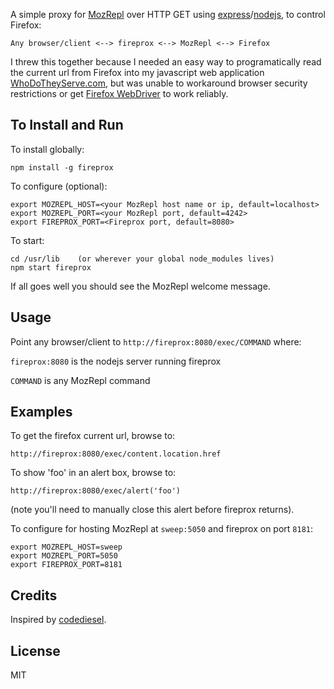 A simple proxy for [MozRepl] over HTTP GET using [express]/[nodejs],
to control Firefox:

    Any browser/client <--> fireprox <--> MozRepl <--> Firefox

I threw this together because I needed an easy way to programatically read the current
url from Firefox into my javascript web application [WhoDoTheyServe.com][wdts],
but was unable to workaround browser security restrictions or get
[Firefox WebDriver][WebDriver] to work reliably.

## To Install and Run

To install globally:

    npm install -g fireprox

To configure (optional):

    export MOZREPL_HOST=<your MozRepl host name or ip, default=localhost>
    export MOZREPL_PORT=<your MozRepl port, default=4242>
    export FIREPROX_PORT=<Fireprox port, default=8080>

To start:

    cd /usr/lib    (or wherever your global node_modules lives)
    npm start fireprox

If all goes well you should see the MozRepl welcome message.

## Usage

Point any browser/client to `http://fireprox:8080/exec/COMMAND` where:

  `fireprox:8080` is the nodejs server running fireprox

  `COMMAND` is any MozRepl command

## Examples

To get the firefox current url, browse to:

    http://fireprox:8080/exec/content.location.href

To show 'foo' in an alert box, browse to:

    http://fireprox:8080/exec/alert('foo')

(note you'll need to manually close this alert before fireprox returns).

To configure for hosting MozRepl at `sweep:5050` and fireprox on port `8181`:

    export MOZREPL_HOST=sweep
    export MOZREPL_PORT=5050
    export FIREPROX_PORT=8181

## Credits

Inspired by [codediesel].

## License

MIT

[codediesel]: http://www.codediesel.com/tools/peeking-inside-firefox-using-mozrepl
[express]: https://github.com/visionmedia/express
[LiveScript]: https://github.com/gkz/LiveScript 
[MozRepl]: https://github.com/bard/mozrepl/wiki
[nodejs]: http://nodejs.org
[wdts]: http://WhoDoTheyServe.com
[WebDriver]: http://code.google.com/p/selenium/wiki/FirefoxDriver
